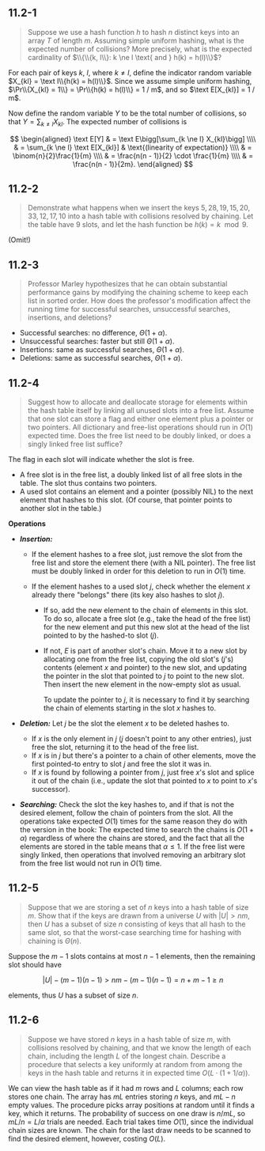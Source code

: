 ## 11.2-1

> Suppose we use a hash function $h$ to hash $n$ distinct keys into an array $T$ of length $m$. Assuming simple uniform hashing, what is the expected number of collisions? More precisely, what is the expected cardinality of $\\{\\{k, l\\}: k \ne l \text{ and } h(k) = h(l)\\}$?

For each pair of keys $k$, $l$, where $k \ne l$, define the indicator random variable $X_{kl} = \text I\\{h(k) = h(l)\\}$. Since we assume simple uniform hashing, $\Pr\\{X_{kl} = 1\\} = \Pr\\{h(k) = h(l)\\} = 1 / m$, and so $\text E[X_{kl}] = 1 / m$.

Now define the random variable $Y$ to be the total number of collisions, so that $Y = \sum_{k \ne l} X_{kl}$. The expected number of collisions is

$$
\begin{aligned}
\text E[Y] & = \text E\bigg[\sum_{k \ne l} X_{kl}\bigg] \\\\
           & = \sum_{k \ne l} \text E[X_{kl}] & \text{(linearity of expectation)} \\\\
           & = \binom{n}{2}\frac{1}{m} \\\\
           & = \frac{n(n - 1)}{2} \cdot \frac{1}{m} \\\\
           & = \frac{n(n - 1)}{2m}.
\end{aligned}
$$

## 11.2-2

> Demonstrate what happens when we insert the keys $5, 28, 19, 15, 20, 33, 12, 17, 10$ into a hash table with collisions resolved by chaining. Let the table have $9$ slots, and let the hash function be $h(k) = k \mod 9$.

(Omit!)

## 11.2-3

> Professor Marley hypothesizes that he can obtain substantial performance gains by modifying the chaining scheme to keep each list in sorted order. How does the professor's modification affect the running time for successful searches, unsuccessful searches, insertions, and deletions?

- Successful searches: no difference, $\Theta(1 + \alpha)$.
- Unsuccessful searches: faster but still $\Theta(1 + \alpha)$.
- Insertions: same as successful searches, $\Theta(1 + \alpha)$.
- Deletions: same as successful searches, $\Theta(1 + \alpha)$.

## 11.2-4

> Suggest how to allocate and deallocate storage for elements within the hash table itself by linking all unused slots into a free list. Assume that one slot can store a flag and either one element plus a pointer or two pointers. All dictionary and free-list operations should run in $O(1)$ expected time. Does the free list need to be doubly linked, or does a singly linked free list suffice?

The flag in each slot will indicate whether the slot is free.

- A free slot is in the free list, a doubly linked list of all free slots in the table. The slot thus contains two pointers.
- A used slot contains an element and a pointer (possibly $\text{NIL}$) to the next element that hashes to this slot. (Of course, that pointer points to another slot in the table.)

**Operations**

- **_Insertion:_**

    - If the element hashes to a free slot, just remove the slot from the free list and store the element there (with a $\text{NIL}$ pointer). The free list must be doubly linked in order for this deletion to run in $O(1)$ time.
    - If the element hashes to a used slot $j$, check whether the element $x$ already there "belongs" there (its key also hashes to slot $j$).

        - If so, add the new element to the chain of elements in this slot. To do so, allocate a free slot (e.g., take the head of the free list) for the new element and put this new slot at the head of the list pointed to by the hashed-to slot ($j$).
        - If not, $E$ is part of another slot's chain. Move it to a new slot by allocating one from the free list, copying the old slot's ($j$'s) contents (element $x$ and pointer) to the new slot, and updating the pointer in the slot that pointed to $j$ to point to the new slot. Then insert the new element in the now-empty slot as usual.

            To update the pointer to $j$, it is necessary to find it by searching the chain of elements starting in the slot $x$ hashes to.

- **_Deletion:_** Let $j$ be the slot the element $x$ to be deleted hashes to.

    - If $x$ is the only element in $j$ ($j$ doesn't point to any other entries), just free the slot, returning it to the head of the free list.
    - If $x$ is in $j$ but there's a pointer to a chain of other elements, move the first pointed-to entry to slot $j$ and free the slot it was in.
    - If $x$ is found by following a pointer from $j$, just free $x$'s slot and splice it out of the chain (i.e., update the slot that pointed to $x$ to point to $x$'s successor).

- **_Searching:_** Check the slot the key hashes to, and if that is not the desired element, follow the chain of pointers from the slot.
  All the operations take expected $O(1)$ times for the same reason they do with the version in the book: The expected time to search the chains is $O(1 + \alpha)$ regardless of where the chains are stored, and the fact that all the elements are stored in the table means that $\alpha \le 1$. If the free list were singly linked, then operations that involved removing an arbitrary slot from the free list would not run in $O(1)$ time.

## 11.2-5

> Suppose that we are storing a set of $n$ keys into a hash table of size $m$. Show that if the keys are drawn from a universe $U$ with $|U| > nm$, then $U$ has a subset of size $n$ consisting of keys that all hash to the same slot, so that the worst-case searching time for hashing with chaining is $\Theta(n)$.

Suppose the $m - 1$ slots contains at most $n - 1$ elements, then the remaining slot should have

$$|U| - (m - 1)(n - 1) > nm - (m - 1)(n - 1) = n + m - 1 \ge n$$

elements, thus $U$ has a subset of size $n$.

## 11.2-6

> Suppose we have stored $n$ keys in a hash table of size $m$, with collisions resolved by chaining, and that we know the length of each chain, including the length $L$ of the longest chain. Describe a procedure that selects a key uniformly at random from among the keys in the hash table and returns it in expected time $O(L \cdot (1 + 1 / \alpha))$.

We can view the hash table as if it had $m$ rows and $L$ columns; each row stores one chain. The array has $mL$ entries storing $n$ keys, and $mL - n$ empty values. The procedure picks array positions at random until it finds a key, which it returns. The probability of success on one draw is $n / mL$, so $mL / n = L / \alpha$ trials are needed. Each trial takes time $O(1)$, since the individual chain sizes are known. The chain for the last draw needs to be scanned to find the desired element, however, costing $O(L)$.
